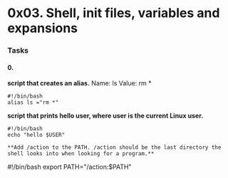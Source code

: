 # 0x03. Shell, init files, variables and expansions
### Tasks
#### 0. <o>
**script that creates an alias.**
Name: ls
Value: rm *

```
#!/bin/bash
alias ls ="rm *"
```
**script that prints hello user, where user is the current Linux user.**

```
#!/bin/bash
echo "hello $USER"

**Add /action to the PATH. /action should be the last directory the shell looks into when looking for a program.**
```
#!/bin/bash
export PATH="/action:$PATH"
```
